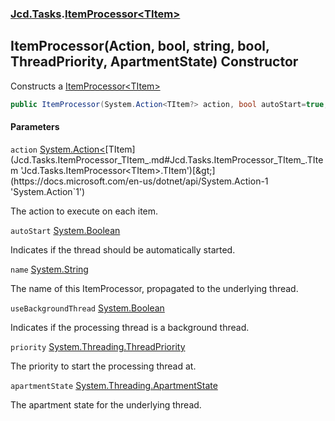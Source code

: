 ### [Jcd.Tasks](Jcd.Tasks.md 'Jcd.Tasks').[ItemProcessor&lt;TItem&gt;](Jcd.Tasks.ItemProcessor_TItem_.md 'Jcd.Tasks.ItemProcessor<TItem>')

## ItemProcessor(Action<TItem>, bool, string, bool, ThreadPriority, ApartmentState) Constructor

Constructs a [ItemProcessor&lt;TItem&gt;](Jcd.Tasks.ItemProcessor_TItem_.md 'Jcd.Tasks.ItemProcessor<TItem>')

```csharp
public ItemProcessor(System.Action<TItem?> action, bool autoStart=true, string? name=null, bool useBackgroundThread=true, System.Threading.ThreadPriority priority=System.Threading.ThreadPriority.Normal, System.Threading.ApartmentState apartmentState=System.Threading.ApartmentState.Unknown);
```
#### Parameters

<a name='Jcd.Tasks.ItemProcessor_TItem_.ItemProcessor(System.Action_TItem_,bool,string,bool,System.Threading.ThreadPriority,System.Threading.ApartmentState).action'></a>

`action` [System.Action&lt;](https://docs.microsoft.com/en-us/dotnet/api/System.Action-1 'System.Action`1')[TItem](Jcd.Tasks.ItemProcessor_TItem_.md#Jcd.Tasks.ItemProcessor_TItem_.TItem 'Jcd.Tasks.ItemProcessor<TItem>.TItem')[&gt;](https://docs.microsoft.com/en-us/dotnet/api/System.Action-1 'System.Action`1')

The action to execute on each item.

<a name='Jcd.Tasks.ItemProcessor_TItem_.ItemProcessor(System.Action_TItem_,bool,string,bool,System.Threading.ThreadPriority,System.Threading.ApartmentState).autoStart'></a>

`autoStart` [System.Boolean](https://docs.microsoft.com/en-us/dotnet/api/System.Boolean 'System.Boolean')

Indicates if the thread should be automatically started.

<a name='Jcd.Tasks.ItemProcessor_TItem_.ItemProcessor(System.Action_TItem_,bool,string,bool,System.Threading.ThreadPriority,System.Threading.ApartmentState).name'></a>

`name` [System.String](https://docs.microsoft.com/en-us/dotnet/api/System.String 'System.String')

The name of this ItemProcessor, propagated to the underlying thread.

<a name='Jcd.Tasks.ItemProcessor_TItem_.ItemProcessor(System.Action_TItem_,bool,string,bool,System.Threading.ThreadPriority,System.Threading.ApartmentState).useBackgroundThread'></a>

`useBackgroundThread` [System.Boolean](https://docs.microsoft.com/en-us/dotnet/api/System.Boolean 'System.Boolean')

Indicates if the processing thread is a background thread.

<a name='Jcd.Tasks.ItemProcessor_TItem_.ItemProcessor(System.Action_TItem_,bool,string,bool,System.Threading.ThreadPriority,System.Threading.ApartmentState).priority'></a>

`priority` [System.Threading.ThreadPriority](https://docs.microsoft.com/en-us/dotnet/api/System.Threading.ThreadPriority 'System.Threading.ThreadPriority')

The priority to start the processing thread at.

<a name='Jcd.Tasks.ItemProcessor_TItem_.ItemProcessor(System.Action_TItem_,bool,string,bool,System.Threading.ThreadPriority,System.Threading.ApartmentState).apartmentState'></a>

`apartmentState` [System.Threading.ApartmentState](https://docs.microsoft.com/en-us/dotnet/api/System.Threading.ApartmentState 'System.Threading.ApartmentState')

The apartment state for the underlying thread.